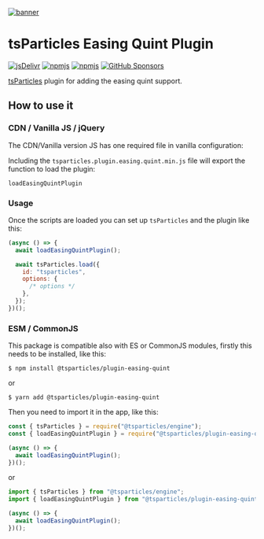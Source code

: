 [![banner](https://particles.js.org/images/banner3.png)](https://particles.js.org)

# tsParticles Easing Quint Plugin

[![jsDelivr](https://data.jsdelivr.com/v1/package/npm/@tsparticles/plugin-easing-quint/badge)](https://www.jsdelivr.com/package/npm/@tsparticles/plugin-easing-quint)
[![npmjs](https://badge.fury.io/js/@tsparticles/plugin-easing-quint.svg)](https://www.npmjs.com/package/@tsparticles/plugin-easing-quint)
[![npmjs](https://img.shields.io/npm/dt/@tsparticles/plugin-easing-quint)](https://www.npmjs.com/package/@tsparticles/plugin-easing-quint) [![GitHub Sponsors](https://img.shields.io/github/sponsors/matteobruni)](https://github.com/sponsors/matteobruni)

[tsParticles](https://github.com/tsparticles/tsparticles) plugin for adding the easing quint support.

## How to use it

### CDN / Vanilla JS / jQuery

The CDN/Vanilla version JS has one required file in vanilla configuration:

Including the `tsparticles.plugin.easing.quint.min.js` file will export the function to load the plugin:

```text
loadEasingQuintPlugin
```

### Usage

Once the scripts are loaded you can set up `tsParticles` and the plugin like this:

```javascript
(async () => {
  await loadEasingQuintPlugin();

  await tsParticles.load({
    id: "tsparticles",
    options: {
      /* options */
    },
  });
})();
```

### ESM / CommonJS

This package is compatible also with ES or CommonJS modules, firstly this needs to be installed, like this:

```shell
$ npm install @tsparticles/plugin-easing-quint
```

or

```shell
$ yarn add @tsparticles/plugin-easing-quint
```

Then you need to import it in the app, like this:

```javascript
const { tsParticles } = require("@tsparticles/engine");
const { loadEasingQuintPlugin } = require("@tsparticles/plugin-easing-quint");

(async () => {
  await loadEasingQuintPlugin();
})();
```

or

```javascript
import { tsParticles } from "@tsparticles/engine";
import { loadEasingQuintPlugin } from "@tsparticles/plugin-easing-quint";

(async () => {
  await loadEasingQuintPlugin();
})();
```

